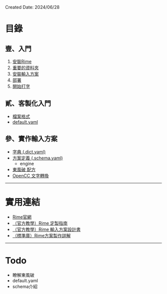 Created Date: 2024/06/28

# 目錄

## 壹、入門

1. [安裝Rime](Chapter1/01%20installation.md)
2. [重要的資料夾](Chapter1/02%20important%20folder.md)
3. [安裝輸入方案](Chapter1/03%20install%20schema.md)
4. [部署](Chapter1/04%20deploy.md)
5. [開始打字](Chapter1/05%20typing.md)

## 貳、客製化入門

- [檔案格式](file_format.md)
- [default.yaml](default_yaml.md)

## 參、實作輸入方案

- [字典 (.dict.yaml)](dict_yaml.md)
- [方案定義 (.schema.yaml)](schema_yaml.md)
	- engine
- [東風破 配方](recipe_yaml.md)
- [OpenCC 文字轉換](opencc.md)

---

# 實用連結

- [Rime官網](https://rime.im/)
- [（官方教學）Rime 定製指南](https://github.com/rime/home/wiki/CustomizationGuide)
- [（官方教學）Rime 輸入方案設計書](https://github.com/rime/home/wiki/RimeWithSchemata)
- [（標準庫）Rime方案製作詳解](https://github.com/LEOYoon-Tsaw/Rime_collections/blob/master/Rime_description.md)

---

# Todo

- 瞭解東風破
- default.yaml
- schema介紹

